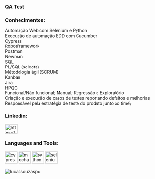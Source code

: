 <h3 align="left">QA Test</h3>

<h3 align="left">Conhecimentos:</h3>

Automação Web com Selenium e Python\
Execução de automação BDD com Cucumber\
Cypress\
RobotFramework\
Postman\
Newman\
SQL\
PL/SQL (selects)\
Métodologia ágil (SCRUM)\
Kanban\
Jira\
HPQC\
Funcional/Não funcional; Manual; Regressão e Exploratório\
Criação e execução de casos de testes reportando defeitos e melhorias\
Responsável pela estratégia de teste do produto junto ao time\

<h3 align="left">Linkedin:</h3>
<p align="left">
<a href="https://linkedin.com/in/https://www.linkedin.com/in/lucas-santos-4940159b/" target="blank"><img align="center" src="https://cdn.jsdelivr.net/npm/simple-icons@3.0.1/icons/linkedin.svg" alt="https://www.linkedin.com/in/lucas-santos-4940159b/" height="30" width="40" /></a>
</p>

<h3 align="left">Languages and Tools:</h3>
<p align="left"> <a href="https://www.cypress.io" target="_blank"> <img src="https://raw.githubusercontent.com/simple-icons/simple-icons/6e46ec1fc23b60c8fd0d2f2ff46db82e16dbd75f/icons/cypress.svg" alt="cypress" width="40" height="40"/> </a> <a href="https://mochajs.org" target="_blank"> <img src="https://www.vectorlogo.zone/logos/mochajs/mochajs-icon.svg" alt="mocha" width="40" height="40"/> </a> <a href="https://www.python.org" target="_blank"> <img src="https://devicons.github.io/devicon/devicon.git/icons/python/python-original.svg" alt="python" width="40" height="40"/> </a> <a href="https://www.selenium.dev" target="_blank"> <img src="https://raw.githubusercontent.com/detain/svg-logos/780f25886640cef088af994181646db2f6b1a3f8/svg/selenium-logo.svg" alt="selenium" width="40" height="40"/> </a> </p>

<p><img align="center" src="https://github-readme-stats.vercel.app/api/top-langs?username=lucassouzaspc&show_icons=true&locale=en&layout=compact" alt="lucassouzaspc" /></p>
